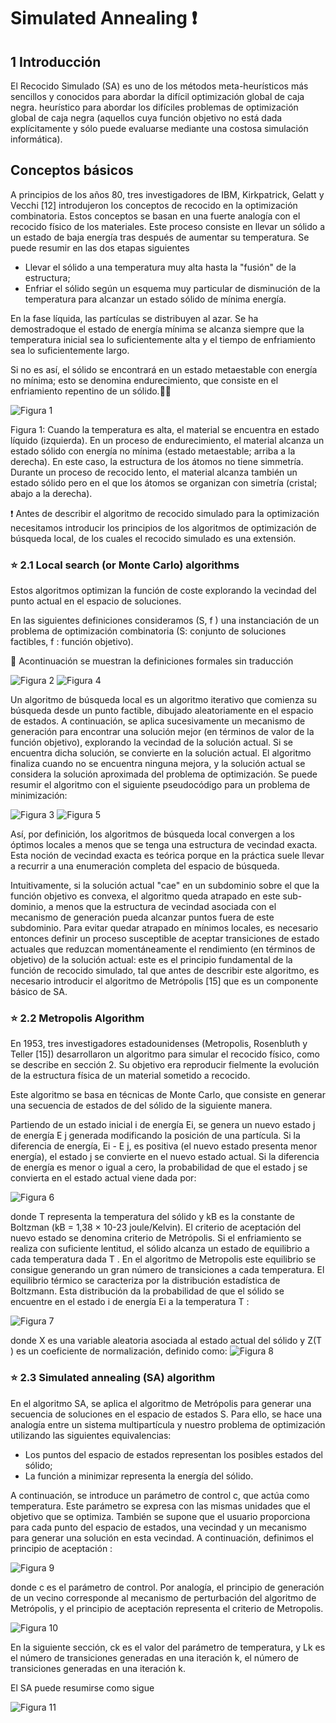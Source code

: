 # Simulated Annealing :exclamation:

## 1 Introducción
 El Recocido Simulado (SA) es uno de los métodos meta-heurísticos más sencillos y conocidos para abordar la difícil optimización global de caja negra.
heurístico para abordar los difíciles problemas de optimización global de caja negra (aquellos cuya función objetivo no está dada explícitamente y sólo puede evaluarse mediante una costosa simulación informática).  

## Conceptos básicos

A principios de los años 80, tres investigadores de IBM, Kirkpatrick, Gelatt y Vecchi [12] introdujeron los conceptos de recocido en la optimización combinatoria. Estos conceptos   se basan en una fuerte analogía con el recocido físico de los materiales. Este proceso consiste en llevar un sólido a un estado de baja energía tras
 después de aumentar su temperatura. Se puede resumir en las dos etapas siguientes
 
- Llevar el sólido a una temperatura muy alta hasta la "fusión" de la estructura;
- Enfriar el sólido según un esquema muy particular de disminución de la temperatura para alcanzar un estado sólido de mínima energía.


En la fase líquida, las partículas se distribuyen al azar. Se ha demostradoque el estado de energía mínima se alcanza siempre que la temperatura inicial sea lo suficientemente alta y el tiempo de enfriamiento sea lo suficientemente largo.

Si no es así, el sólido se encontrará en un estado metaestable con energía no mínima; esto se denomina endurecimiento, que consiste en el enfriamiento repentino
de un sólido.👨‍🚀

![Figura 1](https://github.com/armaFab/metaheuristicas/blob/main/simulatedAnnealing/images/diagrama1.PNG)

Figura 1: Cuando la temperatura es alta, el material se encuentra en estado líquido (izquierda). En un proceso de endurecimiento, el material alcanza un estado sólido con energía no mínima (estado metaestable; arriba a la derecha). En este caso, la estructura de los átomos no tiene simmetría. Durante un proceso de recocido lento, el material alcanza también un estado sólido pero en el que los átomos se organizan con simetría (cristal; abajo a la derecha).

❗ Antes de describir el algoritmo de recocido simulado para la optimización necesitamos introducir los principios de los algoritmos de optimización de búsqueda local, de los cuales el recocido simulado es una extensión.

### ⭐ 2.1 Local search (or Monte Carlo) algorithms

Estos algoritmos optimizan la función de coste explorando la vecindad del punto actual en el espacio de soluciones.

En las siguientes definiciones consideramos (S, f ) una instanciación de un problema de optimización combinatoria (S: conjunto de soluciones factibles, f : función objetivo). 
 
 🎈 Acontinuación se muestran la definiciones formales sin traducción
 
 ![Figura 2](https://github.com/armaFab/metaheuristicas/blob/main/simulatedAnnealing/images/diagrama2.PNG)
 ![Figura 4](https://github.com/armaFab/metaheuristicas/blob/main/simulatedAnnealing/images/diagrama4.PNG)
 
 Un algoritmo de búsqueda local es un algoritmo iterativo que comienza su búsqueda desde un punto factible, dibujado aleatoriamente en el espacio de estados. A continuación, se aplica sucesivamente un mecanismo de generación para encontrar una solución mejor (en términos de valor de la función objetivo), explorando la vecindad de la solución actual. Si se encuentra dicha solución, se convierte en la solución actual. El algoritmo finaliza cuando no se encuentra ninguna mejora, y la solución actual se considera la solución aproximada del problema de optimización. Se puede resumir el algoritmo con el siguiente pseudocódigo para un problema de minimización:
 
![Figura 3](https://github.com/armaFab/metaheuristicas/blob/main/simulatedAnnealing/images/diagrama3.PNG)
![Figura 5](https://github.com/armaFab/metaheuristicas/blob/main/simulatedAnnealing/images/diagrama5.PNG)

Así, por definición, los algoritmos de búsqueda local convergen a los óptimos locales a menos que se tenga una estructura de vecindad exacta. Esta noción de vecindad exacta es teórica porque en la práctica suele llevar a recurrir a una enumeración completa del espacio de búsqueda.
 
Intuitivamente, si la solución actual "cae" en un subdominio sobre el que la función objetivo es convexa, el algoritmo queda atrapado en este sub-dominio, a menos que la estructura de vecindad asociada con el mecanismo de generación pueda alcanzar puntos fuera de este subdominio.
Para evitar quedar atrapado en mínimos locales, es necesario entonces definir un proceso susceptible de aceptar transiciones de estado actuales que reduzcan momentáneamente el rendimiento (en términos de objetivo) de la solución actual: este es el principio fundamental de la función de recocido simulado, tal que antes de describir este algoritmo, es necesario introducir el algoritmo de Metrópolis [15] que es un componente básico de SA.


### ⭐ 2.2 Metropolis Algorithm

En 1953, tres investigadores estadounidenses (Metropolis, Rosenbluth y Teller [15]) desarrollaron un algoritmo para simular el recocido físico, como se describe en
sección 2. Su objetivo era reproducir fielmente la evolución de la estructura física de un material sometido a recocido.

Este algoritmo se basa en técnicas de Monte Carlo, que consiste en generar una secuencia de estados de del sólido de la siguiente manera.

Partiendo de un estado inicial i de energía Ei, se genera un nuevo estado j de energía E j generada modificando la posición de una partícula. Si la diferencia de energía, Ei - E j, es positiva (el nuevo estado presenta menor energía), el estado j se convierte en el nuevo estado actual. Si la diferencia de energía es menor o igual a cero, la probabilidad de que el estado j se convierta en el estado actual viene dada por:

![Figura 6](https://github.com/armaFab/metaheuristicas/blob/main/simulatedAnnealing/images/diagrama6.PNG)

donde T representa la temperatura del sólido y kB es la constante de Boltzman (kB = 1,38 × 10-23 joule/Kelvin).
El criterio de aceptación del nuevo estado se denomina criterio de Metrópolis. Si el enfriamiento se realiza con suficiente lentitud, el sólido alcanza un estado de equilibrio a cada temperatura dada T . En el algoritmo de Metropolis este equilibrio se consigue generando un gran número de transiciones a
cada temperatura. El equilibrio térmico se caracteriza por la distribución estadística de Boltzmann. Esta distribución da la probabilidad de que el sólido se encuentre en el estado i de energía Ei a la temperatura T :

![Figura 7](https://github.com/armaFab/metaheuristicas/blob/main/simulatedAnnealing/images/diagrama7.PNG)

donde X es una variable aleatoria asociada al estado actual del sólido y Z(T ) es un coeficiente de normalización, definido como:
![Figura 8](https://github.com/armaFab/metaheuristicas/blob/main/simulatedAnnealing/images/diagrama8.PNG)

### ⭐ 2.3 Simulated annealing (SA) algorithm

En el algoritmo SA, se aplica el algoritmo de Metrópolis para generar una secuencia de soluciones en el espacio de estados S. Para ello, se hace una analogía entre un sistema multipartícula y nuestro problema de optimización utilizando las siguientes equivalencias:

- Los puntos del espacio de estados representan los posibles estados del sólido;
- La función a minimizar representa la energía del sólido.

A continuación, se introduce un parámetro de control c, que actúa como temperatura. Este parámetro se expresa con las mismas unidades que el objetivo que se optimiza. También se supone que el usuario proporciona para cada punto del espacio de estados, una vecindad y un mecanismo para generar una solución en esta vecindad. A continuación, definimos el principio de aceptación :

![Figura 9](https://github.com/armaFab/metaheuristicas/blob/main/simulatedAnnealing/images/diagrama9.PNG)

donde c es el parámetro de control.
Por analogía, el principio de generación de un vecino corresponde al mecanismo de perturbación del algoritmo de Metrópolis, y el principio de aceptación representa el criterio de Metropolis.

![Figura 10](https://github.com/armaFab/metaheuristicas/blob/main/simulatedAnnealing/images/diagrama10.PNG)

En la siguiente sección, ck es el valor del parámetro de temperatura, y Lk es el número de transiciones generadas en una iteración k, el número de transiciones generadas en una iteración k. 

El SA puede resumirse como sigue

![Figura 11](https://github.com/armaFab/metaheuristicas/blob/main/simulatedAnnealing/images/diagrama11.PNG)



    


